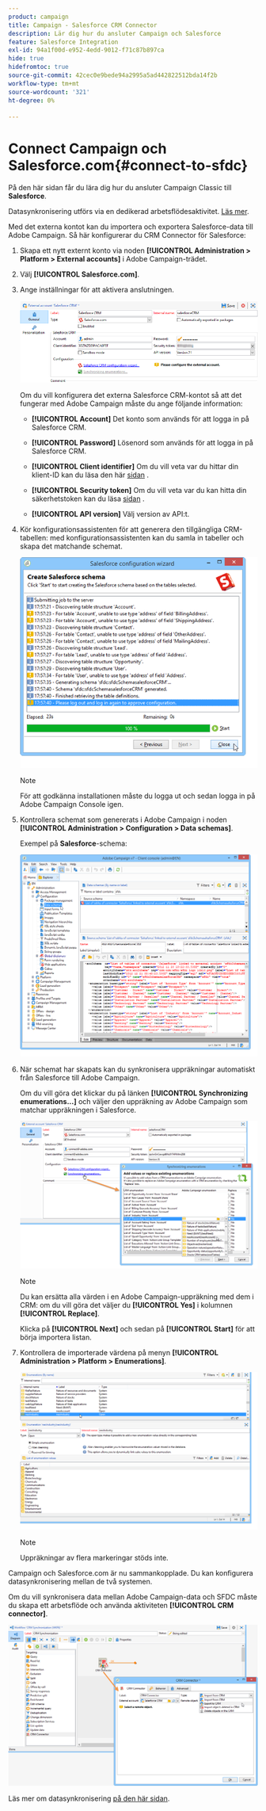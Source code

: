 ```yaml
---
product: campaign
title: Campaign - Salesforce CRM Connector
description: Lär dig hur du ansluter Campaign och Salesforce
feature: Salesforce Integration
exl-id: 94a1f00d-e952-4edd-9012-f71c87b897ca
hide: true
hidefromtoc: true
source-git-commit: 42cec0e9bede94a2995a5ad442822512bda14f2b
workflow-type: tm+mt
source-wordcount: '321'
ht-degree: 0%

---
```


# Connect Campaign och Salesforce.com{#connect-to-sfdc}



På den här sidan får du lära dig hur du ansluter Campaign Classic till **Salesforce**.

Datasynkronisering utförs via en dedikerad arbetsflödesaktivitet. [Läs mer](../../platform/using/crm-data-sync.md).


Med det externa kontot kan du importera och exportera Salesforce-data till Adobe Campaign.
Så här konfigurerar du CRM Connector för Salesforce:

1. Skapa ett nytt externt konto via noden **[!UICONTROL Administration > Platform > External accounts]** i Adobe Campaign-trädet.
1. Välj **[!UICONTROL Salesforce.com]**.
1. Ange inställningar för att aktivera anslutningen.

   ![](assets/ext_account_17.png)

   Om du vill konfigurera det externa Salesforce CRM-kontot så att det fungerar med Adobe Campaign måste du ange följande information:

   * **[!UICONTROL Account]**
Det konto som används för att logga in på Salesforce CRM.

   * **[!UICONTROL Password]**
Lösenord som används för att logga in på Salesforce CRM.

   * **[!UICONTROL Client identifier]**
Om du vill veta var du hittar din klient-ID kan du läsa den här [sidan](https://help.salesforce.com/articleView?id=000205876&type=1) .

   * **[!UICONTROL Security token]**
Om du vill veta var du kan hitta din säkerhetstoken kan du läsa [sidan &#x200B;](https://help.salesforce.com/articleView?id=000205876&type=1) .

   * **[!UICONTROL API version]**
Välj version av API:t.
1. Kör konfigurationsassistenten för att generera den tillgängliga CRM-tabellen: med konfigurationsassistenten kan du samla in tabeller och skapa det matchande schemat.

   ![](assets/crm_connectors_sfdc_launch.png)

   >[!NOTE]
   >
   >För att godkänna installationen måste du logga ut och sedan logga in på Adobe Campaign Console igen.

1. Kontrollera schemat som genererats i Adobe Campaign i noden **[!UICONTROL Administration > Configuration > Data schemas]**.

   Exempel på **Salesforce**-schema:

   ![](assets/crm_connectors_sfdc_table.png)

1. När schemat har skapats kan du synkronisera uppräkningar automatiskt från Salesforce till Adobe Campaign.

   Om du vill göra det klickar du på länken **[!UICONTROL Synchronizing enumerations...]** och väljer den uppräkning av Adobe Campaign som matchar uppräkningen i Salesforce.



   ![](assets/crm_connectors_sfdc_enum.png)

   >[!NOTE]
   >
   >Du kan ersätta alla värden i en Adobe Campaign-uppräkning med dem i CRM: om du vill göra det väljer du **[!UICONTROL Yes]** i kolumnen **[!UICONTROL Replace]**.


   Klicka på **[!UICONTROL Next]** och sedan på **[!UICONTROL Start]** för att börja importera listan.

1. Kontrollera de importerade värdena på menyn **[!UICONTROL Administration > Platform > Enumerations]**.

   ![](assets/crm_connectors_sfdc_exe.png)

   >[!NOTE]
   >
   > Uppräkningar av flera markeringar stöds inte.

Campaign och Salesforce.com är nu sammankopplade. Du kan konfigurera datasynkronisering mellan de två systemen.

Om du vill synkronisera data mellan Adobe Campaign-data och SFDC måste du skapa ett arbetsflöde och använda aktiviteten **[!UICONTROL CRM connector]**.

![](assets/crm_connectors_sfdc_wf.png)

Läs mer om datasynkronisering [på den här sidan](../../platform/using/crm-data-sync.md).
